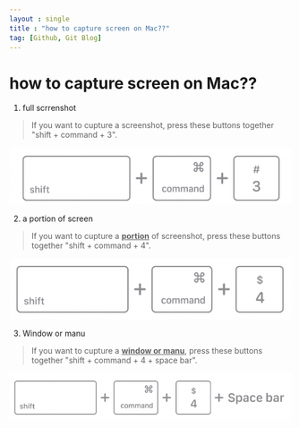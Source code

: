 ```yaml
---
layout : single
title : "how to capture screen on Mac??"
tag: [Github, Git Blog]
---
```

# how to capture screen on Mac??

1. full scrrenshot

> If you want to cupture a screenshot, press these buttons together "shift + command + 3".

![](../images/2022-10-06-16-36-26.png)
    
2. a portion of screen
> If you want to cupture a <u>**portion**</u> of screenshot, press these buttons together "shift + command + 4".

![](../images/2022-10-06-16-42-48.png)

3. Window or manu
> If you want to cupture a <u>**window or manu**</u>, press these buttons together "shift + command + 4 + space bar".

![](../images/2022-10-06-16-44-33.png)